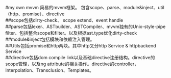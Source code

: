 #my own mvvm
简易的mvvm框架。
包含scope、parse、module&inject、util（http、promise）、directive
</br>
##scope包括dirty-check、 scope extend、event handle
</br>
##parse包括lexer、ASTbuilder、ASTCompiler、mvvm独有的Unix-style-pipe filter、包括整合scope和filter。以及根据ast.type优化dirty-check
</br>
##module&inject包括模块和依赖注入管理。
</br>
##Utils包括promise和http两块。其中http又分http Service & httpbackend Service
</br>
##directive包括dom compile link以及基础directive注册结构。directive的scope管理，以及ng attribute的相关操作。directive的controller，Interpolation、Transclusion、Templates。

